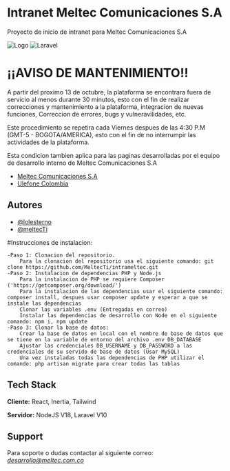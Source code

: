 # Intranet Meltec Comunicaciones S.A

Proyecto de inicio de intranet para Meltec Comunicaciones S.A

![Logo](https://meltec.com.co/wp-content/uploads/2023/10/LOGO-ANIMADO-MELTEC-COLOR.gif)
![Laravel](https://onlinecode.org/wp-content/uploads/2021/07/laravel9-php-framework-4.png)

# ¡¡AVISO DE MANTENIMIENTO!!

A partir del proximo 13 de octubre, la plataforma se encontrara fuera de servicio al menos durante 30 minutos, esto con el fin de realizar correcciones y mantenimiento a la plataforma, integracion de nuevas funciones, Correccion de errores, bugs y vulneravilidades, etc. 

Este procedimiento se repetira cada Viernes despues de las 4:30 P.M (GMT-5 - BOGOTA/AMERICA), esto con el fin de no interrumpir las actividades de la plataforma.

Esta condicion tambien aplica para las paginas desarrolladas por el equipo de desarrollo interno de Meltec Comunicaciones S.A 

- [Meltec Comunicaciones S.A](https//meltec.com.co)
- [Ulefone Colombia](https://ulefone.com.co)

## Autores

- [@lolesterno](https://github.com/Lolesterno)
- [@meltecTi](https://github.com/MeltecTi)

#Instrucciones de instalacion:

    -Paso 1: Clonacion del repositorio.
        Para la clonacion del repositorio usa el siguiente comando: git clone https://github.com/MeltecTi/intrameltec.git
    -Paso 2: Instalacion de dependencias PHP y Node.js
        Para la instalacion de PHP se requiere Composer ('https://getcomposer.org/download/')
        Para la instalacion de las dependencias usar el siguiente comando: composer install, despues usar composer update y esperar a que se instale las dependencias
        Clonar las variables .env (Entregadas en correo)
        Instalar las dependencias de desarrollo con Node en el siguiente comando: npm i, npm update
    -Paso 3: Clonar la base de datos:
        Crear la base de datos en local con el nombre de base de datos que se tiene en la variable de entorno del archivo .env DB_DATABASE
        Ajustar las credenciales DB_USERNAME y DB_PASSWORD a las credenciales de su servido de base de datos (Usar MySQL)
        Una vez instaladas todas las dependencias de PHP utilizar el comando: php artisan migrate para crear todas las tablas
        


## Tech Stack

**Cliente:** React, Inertia, Tailwind

**Servidor:** NodeJS V18, Laravel V10


## Support

Para soporte o dudas contactar al siguiente correo: *desarrollo@meltec.com.co*

